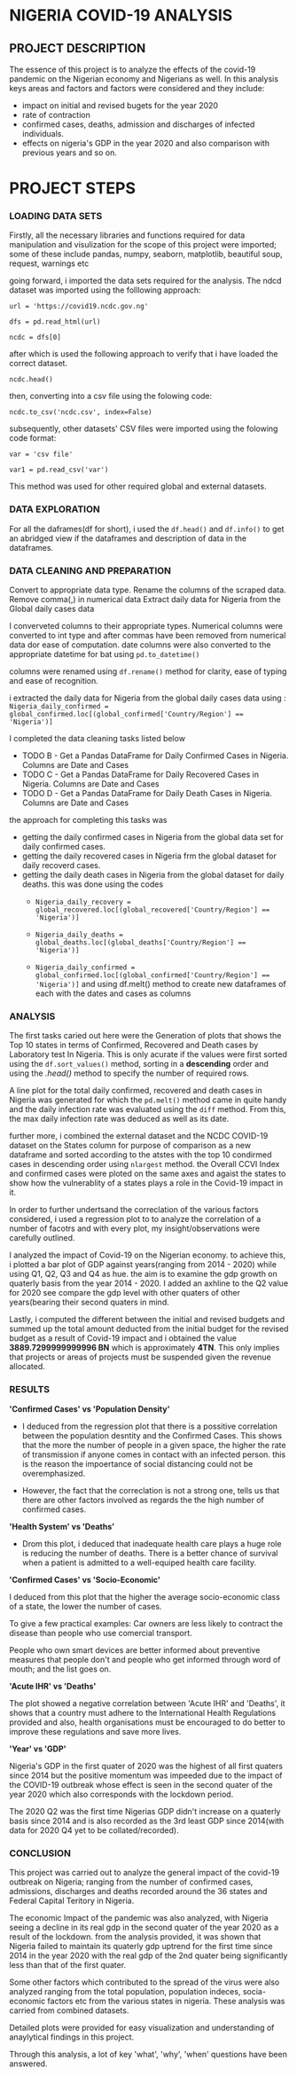 # NIGERIA COVID-19 ANALYSIS

## PROJECT DESCRIPTION

   The essence of this project is to analyze the effects of the covid-19 pandemic on the Nigerian economy and Nigerians as well.
In this analysis keys areas and factors and factors were considered and they include:

- impact on initial and revised bugets for the year 2020
- rate of contraction
- confirmed cases, deaths, admission and discharges of infected individuals.
- effects on nigeria's GDP in the year 2020 and also comparison with previous years and so on.
    
    
    
    
    
# PROJECT STEPS


### LOADING DATA SETS

   Firstly, all the necessary libraries and functions required for data manipulation and visulization for the scope of this project were imported; some of these include pandas, numpy, seaborn, matplotlib, beautiful soup, request, warnings etc


going forward, i imported the data sets required for the analysis.
The ndcd dataset was imported using the folllowing approach:

`url = 'https://covid19.ncdc.gov.ng'`

`dfs = pd.read_html(url)`

`ncdc = dfs[0]`


after which is used the following approach to verify that i have loaded the correct dataset.

`ncdc.head()`


then, converting into a csv file using the folowing code:

`ncdc.to_csv('ncdc.csv', index=False)`



subsequently, other datasets' CSV files were imported using the folowing code format:

`var = 'csv file'`

`var1 = pd.read_csv('var')`
    
This method was used for other required global and external datasets.






### DATA EXPLORATION

For all the daframes(df for short), i used the `df.head()` and `df.info()` to get an abridged view if the dataframes and description of data in the dataframes.





### DATA CLEANING AND PREPARATION

Convert to appropriate data type.
Rename the columns of the scraped data.
Remove comma(,) in numerical data
Extract daily data for Nigeria from the Global daily cases data


I converveted columns to their appropriate types. 
Numerical columns were converted to int type and after commas have been removed from numerical data dor ease of computation. date columns were also converted to the appropriate datetime for bat using `pd.to_datetime()`


columns were renamed using `df.rename()` method for clarity, ease of typing and ease of recognition.

i extracted the daily data for Nigeria  from the global daily cases data using : `Nigeria_daily_confirmed = global_confirmed.loc[(global_confirmed['Country/Region'] == 'Nigeria')]`



I completed the data cleaning tasks listed below

- TODO B - Get a Pandas DataFrame for Daily Confirmed Cases in Nigeria. Columns are Date and Cases
- TODO C - Get a Pandas DataFrame for Daily Recovered Cases in Nigeria. Columns are Date and Cases
- TODO D - Get a Pandas DataFrame for Daily Death Cases in Nigeria. Columns are Date and Cases

the approach for completing this tasks was
- getting the daily confirmed cases in Nigeria from the global data set for daily confirmed cases.
- getting the daily recovered cases in Nigeria frm the global dataset for daily recoverd cases.
- getting the daily death cases in Nigeria from the global dataset for daily deaths.
this was done using the codes 
    - `Nigeria_daily_recovery = global_recovered.loc[(global_recovered['Country/Region'] == 'Nigeria')]`
    
    - `Nigeria_daily_deaths = global_deaths.loc[(global_deaths['Country/Region'] == 'Nigeria')]`
    
    - `Nigeria_daily_confirmed = global_confirmed.loc[(global_confirmed['Country/Region'] == 'Nigeria')]`
    and using df.melt() method to create new dataframes of each with the dates and cases as columns
    
    
    

### ANALYSIS

The first tasks caried out here were the  Generation of plots that shows the Top 10 states in terms of Confirmed, Recovered and Death cases by Laboratory test In Nigeria. This is only acurate if the values were first sorted using the `df.sort_values()` method, sorting in a **descending** order and using the *.head()* method to specify the number of required rows.

A line plot for the total daily confirmed, recovered and death cases in Nigeria was generated for which the `pd.melt()` method came in quite handy and the daily infection rate was evaluated using the `diff` method. From this, the max daily infection rate was deduced as well as its date.


further more, i combined the external dataset and the NCDC COVID-19 dataset on the States column for purpose of comparison as a new dataframe and sorted according to the atstes with the top 10 condirmed cases in descending order using `nlargest` method. the Overall CCVI Index and confirmed cases were ploted on the same axes and agaist the states to show how the vulnerablity of a states plays a role in the Covid-19 impact in it.


In order to further undertsand the correclation of the various factors considered, i used a regression plot to to analyze the correlation of a number of facotrs and with every plot, my insight/observations were carefully outlined.


I analyzed the impact of Covid-19 on the Nigerian economy.
to achieve this, i plotted a bar plot of GDP against years(ranging from 2014 - 2020) while using Q1, Q2, Q3 and Q4 as hue. the aim is to examine the gdp growth on quaterly basis from the year 2014 - 2020.
I added an axhline to the Q2 value for 2020 see compare the gdp level with other quaters of other years(bearing their second quaters in mind.


Lastly, i computed the different between the initial and revised budgets and summed up the total amount deducted from the initial budget for the revised budget as a result of Covid-19 impact and i obtained the value **3889.7299999999996 BN** which is approximately **4TN**. This only implies that projects or areas of projects must be suspended given the revenue allocated.




### RESULTS

**'Confirmed Cases' vs 'Population Density'**

* I deduced from the regression plot that there is a possitive correlation between the population desntity and the Confirmed Cases. This shows that the more the number of people in a given space, the higher the rate of transmission if anyone comes in contact with an infected person. this is the reason the impoertance of social distancing could not be overemphasized.

* However, the fact that the correclation is not a strong one, tells us that there are other factors involved as regards the the high number of confirmed cases.




**'Health System' vs 'Deaths'**

* Drom this plot, i deduced that inadequate health care plays a huge role is reducing the number of deaths. There is a better chance of survival when a patient is admitted to a well-equiped health care facility.




**'Confirmed Cases' vs 'Socio-Economic'**

I deduced from this plot that the higher the average socio-economic class of a state, the lower the number of cases. 

To give a few practical examples:
Car owners are less likely to contract the disease than people who use comercial transport.

People who own smart devices are better informed about preventive measures that people don't and people who get informed through word of mouth; and the list goes on.





**'Acute IHR' vs 'Deaths'**

The plot showed a negative correlation between 'Acute IHR' and 'Deaths', it shows that a country must adhere to the International Health Regulations provided and also, health organisations must be encouraged to do better to improve these regulations and save more lives.





**'Year' vs 'GDP'**

Nigeria's GDP in the first quater of 2020 was the highest of all first quaters since 2014 but the positive momentum was impeeded due to the impact of the COVID-19 outbreak whose effect is seen in the second quater of the year 2020 which also corresponds with the lockdown period.

The 2020 Q2 was the first time Nigerias GDP didn't increase on a quaterly basis since 2014 and is also recorded as the 3rd least GDP since 2014(with data for 2020 Q4 yet to be collated/recorded).





### CONCLUSION

This project was carried out to analyze the general impact of the covid-19 outbreak on Nigeria; ranging from the number of confirmed cases, admissions, discharges and deaths recorded around the 36 states and Federal Capital Teritory in Nigeria.

The economic Impact of the pandemic was also analyzed, with Nigeria seeing a decline in its real gdp in the second quater of the year 2020 as a result of the lockdown. from the analysis provided, it was shown that Nigeria failed to maintain its quaterly gdp uptrend for the first time since 2014 in the year 2020 with the real gdp of the 2nd quater being significantly less than that of the first quater.

Some other factors which contributed to the spread of the virus were also analyzed ranging from the total population, population indeces, socia-economic factors etc from the various states in nigeria. These analysis was carried from combined datasets.

Detailed plots were provided for easy visualization and understanding of anaylytical findings in this project. 

Through this analysis, a lot of key 'what', 'why', 'when' questions have been answered.
